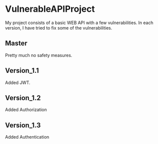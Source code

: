 # VulnerableAPIProject
My project consists of a basic WEB API with a few vulnerabilities.
In each version, I have tried to fix some of the vulnerabilities.
## Master
Pretty much no safety measures.
## Version_1.1
Added JWT.
## Version_1.2 
Added Authorization
## Version_1.3
Added Authentication
